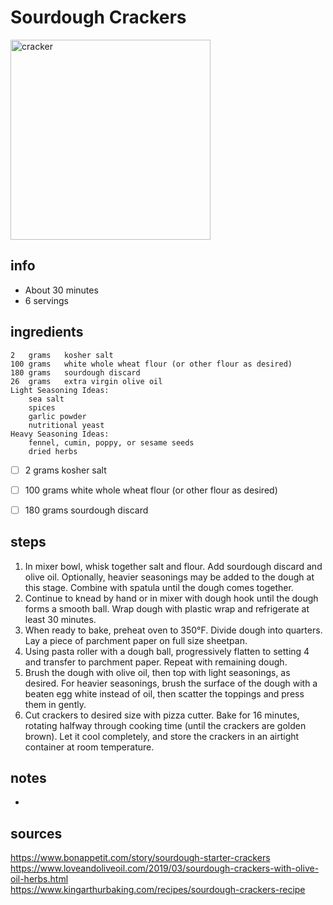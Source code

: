 # Sourdough Crackers
<img src="https://assets.bonappetit.com/photos/5ea9da3feee08767a7c6ab5e/16:9/w_1000,c_limit/_Basically-Sourdough-Crackers.jpg" alt="cracker" width="320"/>

## info  
* About 30 minutes
* 6 servings

## ingredients  
```
2	grams	kosher salt
100	grams	white whole wheat flour (or other flour as desired)
180	grams	sourdough discard
26	grams	extra virgin olive oil
Light Seasoning Ideas:
	sea salt
	spices
	garlic powder
	nutritional yeast
Heavy Seasoning Ideas:
	fennel, cumin, poppy, or sesame seeds
	dried herbs
```
- [ ] 2	grams	kosher salt
- [ ] 100	grams	white whole wheat flour (or other flour as desired)
- [ ] 180	grams	sourdough discard


## steps  
1. In mixer bowl, whisk together salt and flour. Add sourdough discard and olive oil. Optionally, heavier seasonings may be added to the dough at this stage. Combine with spatula until the dough comes together.
2. Continue to knead by hand or in mixer with dough hook until the dough forms a smooth ball. Wrap dough with plastic wrap and refrigerate at least 30 minutes.
3. When ready to bake, preheat oven to 350°F. Divide dough into quarters. Lay a piece of parchment paper on full size sheetpan.
4. Using pasta roller with a dough ball, progressively flatten to setting 4 and transfer to parchment paper. Repeat with remaining dough.
5. Brush the dough with olive oil, then top with light seasonings, as desired. For heavier seasonings, brush the surface of the dough with a beaten egg white instead of oil, then scatter the toppings and press them in gently.
6. Cut crackers to desired size with pizza cutter. Bake for 16 minutes, rotating halfway through cooking time (until the crackers are golden brown). Let it cool completely, and store the crackers in an airtight container at room temperature.

## notes  
*

## sources   
https://www.bonappetit.com/story/sourdough-starter-crackers
https://www.loveandoliveoil.com/2019/03/sourdough-crackers-with-olive-oil-herbs.html  
https://www.kingarthurbaking.com/recipes/sourdough-crackers-recipe  
